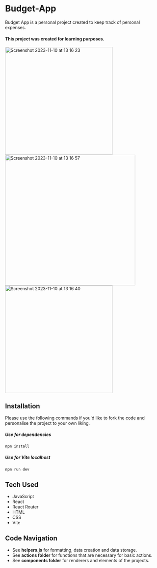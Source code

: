 # Budget-App
Budget App is a personal project created to keep track of personal expenses.
#### This project was created for learning purposes.
<img width="350" alt="Screenshot 2023-11-10 at 13 16 23" src="https://github.com/kayaayberk/Budget-App/assets/136496255/1a49ac7c-b165-44f6-855a-a703eb656002">
<img width="424" alt="Screenshot 2023-11-10 at 13 16 57" src="https://github.com/kayaayberk/Budget-App/assets/136496255/fa53a6f0-c551-45e1-859d-6529ec785e27">
<img width="350" alt="Screenshot 2023-11-10 at 13 16 40" src="https://github.com/kayaayberk/Budget-App/assets/136496255/06fb7429-1fed-4c88-97d3-4e405d367fef">


## Installation
Please use the following commands if you'd like to fork the code and personalise the project to your own liking.
##### Use for dependencies
```bash
npm install
```
##### Use for Vite localhost
```bash
npm run dev 
```

## Tech Used
* JavaScript
* React
* React Router
* HTML
* CSS
* Vite


## Code Navigation
* See **helpers.js** for formatting, data creation and data storage.
* See **actions folder** for functions that are necessary for basic actions.
* See **components folder** for renderers and elements of the projects.

